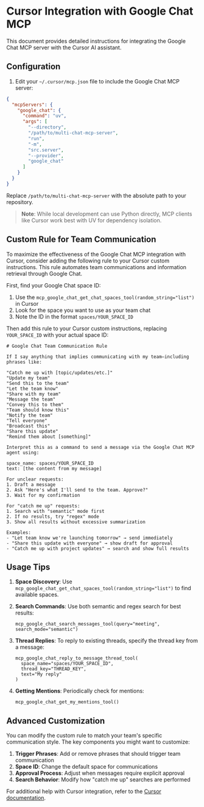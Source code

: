 # Cursor Integration with Google Chat MCP

This document provides detailed instructions for integrating the Google Chat MCP server with the Cursor AI assistant.

## Configuration

1. Edit your `~/.cursor/mcp.json` file to include the Google Chat MCP server:

```json
{
  "mcpServers": {
    "google_chat": {
      "command": "uv",
      "args": [
        "--directory",
        "/path/to/multi-chat-mcp-server",
        "run",
        "-m", 
        "src.server",
        "--provider", 
        "google_chat"
      ]
    }
  }
}
```

Replace `/path/to/multi-chat-mcp-server` with the absolute path to your repository.

> **Note**: While local development can use Python directly, MCP clients like Cursor work best with UV for dependency isolation.

## Custom Rule for Team Communication

To maximize the effectiveness of the Google Chat MCP integration with Cursor, consider adding the following rule to your Cursor custom instructions. This rule automates team communications and information retrieval through Google Chat.

First, find your Google Chat space ID:

1. Use the `mcp_google_chat_get_chat_spaces_tool(random_string="list")` in Cursor
2. Look for the space you want to use as your team chat
3. Note the ID in the format `spaces/YOUR_SPACE_ID` 

Then add this rule to your Cursor custom instructions, replacing `YOUR_SPACE_ID` with your actual space ID:

```
# Google Chat Team Communication Rule

If I say anything that implies communicating with my team—including phrases like:

"Catch me up with [topic/updates/etc.]"
"Update my team"
"Send this to the team"
"Let the team know"
"Share with my team"
"Message the team"
"Convey this to them"
"Team should know this"
"Notify the team"
"Tell everyone"
"Broadcast this"
"Share this update"
"Remind them about [something]"

Interpret this as a command to send a message via the Google Chat MCP agent using:

space_name: spaces/YOUR_SPACE_ID
text: [the content from my message]

For unclear requests:
1. Draft a message
2. Ask "Here's what I'll send to the team. Approve?"
3. Wait for my confirmation

For "catch me up" requests:
1. Search with "semantic" mode first
2. If no results, try "regex" mode
3. Show all results without excessive summarization

Examples:
- "Let team know we're launching tomorrow" → send immediately
- "Share this update with everyone" → show draft for approval
- "Catch me up with project updates" → search and show full results
```

## Usage Tips

1. **Space Discovery**: Use `mcp_google_chat_get_chat_spaces_tool(random_string="list")` to find available spaces.

2. **Search Commands**: Use both semantic and regex search for best results:
   ```
   mcp_google_chat_search_messages_tool(query="meeting", search_mode="semantic")
   ```

3. **Thread Replies**: To reply to existing threads, specify the thread key from a message:
   ```
   mcp_google_chat_reply_to_message_thread_tool(
     space_name="spaces/YOUR_SPACE_ID", 
     thread_key="THREAD_KEY", 
     text="My reply"
   )
   ```

4. **Getting Mentions**: Periodically check for mentions:
   ```
   mcp_google_chat_get_my_mentions_tool()
   ```

## Advanced Customization

You can modify the custom rule to match your team's specific communication style. The key components you might want to customize:

1. **Trigger Phrases**: Add or remove phrases that should trigger team communication
2. **Space ID**: Change the default space for communications
3. **Approval Process**: Adjust when messages require explicit approval
4. **Search Behavior**: Modify how "catch me up" searches are performed

For additional help with Cursor integration, refer to the [Cursor documentation](https://cursor.sh/docs/mcp-configuration). 
